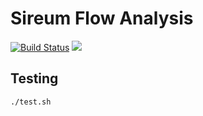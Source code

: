 # Sireum Flow Analysis

[![Build Status](https://travis-ci.org/sireum/alir.svg?branch=master)](https://travis-ci.org/sireum/alir) [![](https://jitpack.io/v/org.sireum/alir.svg)](https://jitpack.io/#org.sireum/alir)

## Testing

```bash
./test.sh
```
